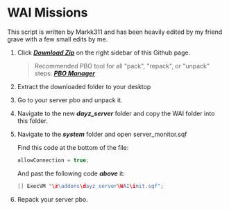 WAI Missions
==========

This script is written by Markk311 and has been heavily edited by my friend grave with a few small edits by me.

1. Click ***[Download Zip](https://github.com/noxsicarius/Wicked-AI-Missions/archive/master.zip)*** on the right sidebar of this Github page.

	> Recommended PBO tool for all "pack", "repack", or "unpack" steps: ***[PBO Manager](http://www.armaholic.com/page.php?id=16369)***

1. Extract the downloaded folder to your desktop
1. Go to your server pbo and unpack it.
1. Navigate to the new ***dayz_server*** folder and copy the WAI folder into this folder.
1. Navigate to the ***system*** folder and open server_monitor.sqf

	Find this code at the bottom of the file:

	~~~~java
	allowConnection = true;	
	~~~~
	
	And past the following code ***above*** it:
	
	~~~~java
	[] ExecVM "\z\addons\dayz_server\WAI\init.sqf";
	~~~~

1. Repack your server pbo.